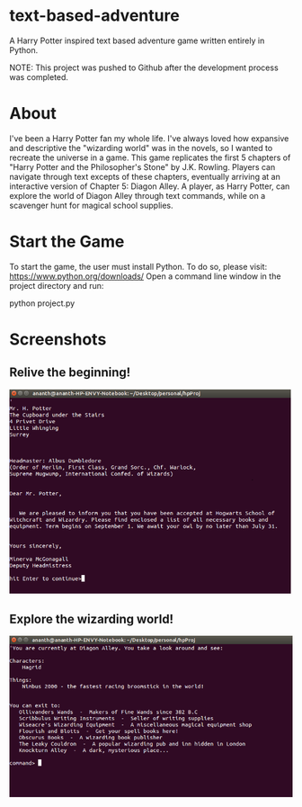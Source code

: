 # text-based-adventure
A Harry Potter inspired text based adventure game written entirely in Python.

NOTE: This project was pushed to Github after the development process was completed.

# About
I've been a Harry Potter fan my whole life. I've always loved how expansive and descriptive the "wizarding world" was in the novels,
so I wanted to recreate the universe in a game. This game replicates the first 5 chapters of "Harry Potter and the Philosopher's 
Stone" by J.K. Rowling. Players can navigate through text excepts of these chapters, eventually arriving at an interactive version
of Chapter 5: Diagon Alley. A player, as Harry Potter, can explore the world of Diagon Alley through text commands, while on a 
scavenger hunt for magical school supplies. 

# Start the Game
To start the game, the user must install Python. To do so, please visit: https://www.python.org/downloads/
Open a command line window in the project directory and run:

python project.py

# Screenshots
## Relive the beginning!
![alt text](/screenshots/hogwartsLetter.png?raw=true "Relive the Book!")

## Explore the wizarding world!
![alt text](/screenshots/diagonAlley.png?raw=true "Explore the World!")
